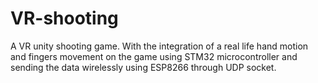 # VR-shooting
A VR unity shooting game. With the integration of a real life hand motion and fingers movement on the game using STM32 microcontroller and sending the data wirelessly using ESP8266 through UDP socket.
